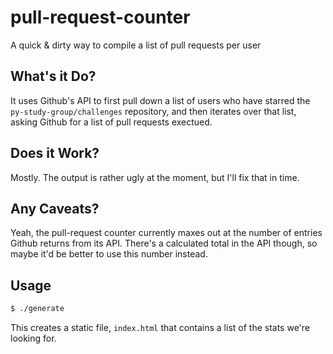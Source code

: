 # pull-request-counter

A quick &amp; dirty way to compile a list of pull requests per user

## What's it Do?

It uses Github's API to first pull down a list of users who have starred the
`py-study-group/challenges` repository, and then iterates over that list,
asking Github for a list of pull requests exectued.

## Does it Work?

Mostly.  The output is rather ugly at the moment, but I'll fix that in time.

## Any Caveats?

Yeah, the pull-request counter currently maxes out at the number of entries
Github returns from its API.  There's a calculated total in the API though, so
maybe it'd be better to use this number instead.

## Usage

```bash
$ ./generate
```

This creates a static file, `index.html` that contains a list of the stats
we're looking for.
